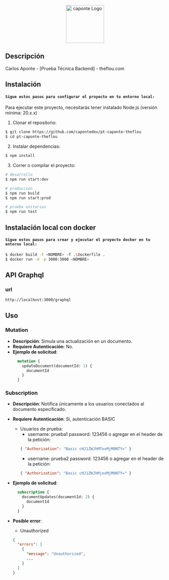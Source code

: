 <p align="center">
  <a href="https://github.com/capontedev/prueba-tecnica-mge" target="blank"><img src="https://avatars.githubusercontent.com/u/133160190?v=4" width="120" alt="caponte Logo" /></a>
</p>

## Descripción

Carlos Aponte - [Prueba Técnica Backend] - theflou.com


## Instalación 

#### `Sigue estos pasos para configurar el proyecto en tu entorno local:`

Para ejecutar este proyecto, necesitarás tener instalado Node.js (versión mínima: 20.x.x) 

1. Clonar el repositorio: 

```bash
$ git clone https://github.com/capontedev/pt-caponte-theflou
$ cd pt-caponte-theflou
```

2. Instalar dependencias: 

```bash
$ npm install
```

3. Correr o compilar el proyecto: 

```bash
# desarrollo
$ npm run start:dev

# producción
$ npm run build
$ npm run start:prod

# prueba unitarias
$ npm run test
```

## Instalación local con docker
#### `Sigue estos pasos para crear y ejecutar el proyecto docker en tu entorno local:`
```bash
$ docker build -t <NOMBRE> -f .\Dockerfile .
$ docker run -d -p 3000:3000 <NOMBRE>
```

## API Graphql
### url
```bash
http://localhost:3000/graphql
```

## Uso
### Mutation
- **Descripción**: Simula una actualización en un documento.
- **Requiere Autenticación**: No.
- **Ejemplo de solicitud**:
  ```graphql 
    mutation {
      updateDocument(documentId: 1) {
        documentId
      }
    }
  ```

### Subscription
- **Descripción**: Notifica únicamente a los usuarios conectados al documento especificado.
- **Requiere Autenticación**: Si, autenticación BASIC
  - Usuarios de prueba:
    - username: prueba1 password: 123456 o agregar en el header de la petición:
    ```json
    { "Authorization": "Basic cHJ1ZWJhMToxMjM0NTY=" }
    ```
    - username: prueba2 password: 123456 o agregar en el header de la petición:
    ```json
    { "Authorization": "Basic cHJ1ZWJhMjoxMjM0NTY=" }
    ```

- **Ejemplo de solicitud**:
  ```graphql 
    subscription {
      documentUpdates(documentId: 2) {
        documentId
      }
    }
  ```
- **Posible error**:  
  - Unauthorized
  ```json
  {
    "errors": [
      {
        "message": "Unauthorized",
        ...
      }
    ]
  }
  ```

